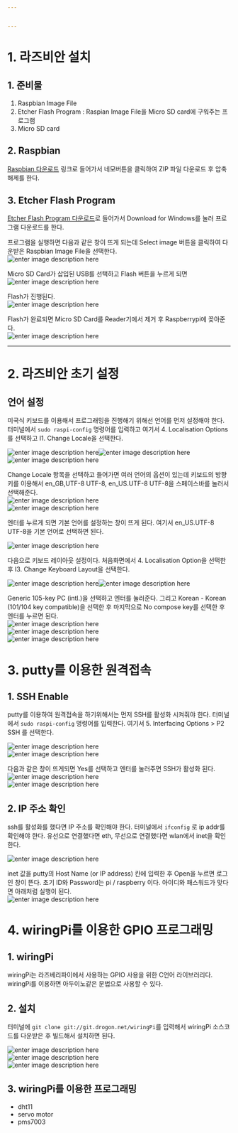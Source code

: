 ```yaml
---


---
```


<h1 id="라즈비안-설치">1. 라즈비안 설치</h1>
<h2 id="준비물">1. 준비물</h2>
<ol>
<li>Raspbian Image File</li>
<li>Etcher Flash Program : Raspian Image File을 Micro SD card에 구워주는 프로그램</li>
<li>Micro SD card</li>
</ol>
<h2 id="raspbian">2. Raspbian</h2>
<p><a href="https://www.raspberrypi.org/downloads/raspbian/">Raspbian 다운로드</a> 링크로 들어가서  네모버튼을 클릭하여 ZIP 파일 다운로드 후 압축 해제를 한다.<img src="https://t1.daumcdn.net/cfile/tistory/99F5B94A5CC5672D23" alt=""></p>
<h2 id="etcher-flash-program">3. Etcher Flash Program</h2>
<p><a href="https://www.balena.io/etcher/">Etcher Flash Program 다운로드</a>로 들어가서 Download for Windows를 눌러 프로그램 다운로드를 한다.</p>
<p>프로그램을 실행하면 다음과 같은 창이 뜨게 되는데 Select image 버튼을 클릭하여 다운받은 Raspbian Image File을 선택한다.<br>
<img src="https://lh3.googleusercontent.com/OJrmiay_Bg-pS5ndXuOxJLts66m-MrHnzg6fQ2WEeIM3m41VutFE8tzUEVT40GbQm8ePhHD1MDfu" alt="enter image description here"></p>
<p>Micro SD Card가 삽입된 USB를 선택하고 Flash 버튼을 누르게 되면<br>
<img src="https://lh3.googleusercontent.com/VbEAJaGesbnbb5zG0Tk_chEsrQpDrv8uHoDjCeTLBojoE_xyPhedbYlw34aaoKW2fXLnRitMxjPH" alt="enter image description here"></p>
<p>Flash가 진행된다.<br>
<img src="https://lh3.googleusercontent.com/zAAQSRIuLnmPF-IJaRYPdaGjNHEIF2_5AvJNOkSQM7Xps8dmSje9Hp_4fTya2T9rUnvbfReia5-5" alt="enter image description here"></p>
<p>Flash가 완료되면 Micro SD Card를 Reader기에서 제거 후 Raspberrypi에 꽂아준다.<br>
<img src="https://lh3.googleusercontent.com/MLg-wpzbFG_BAHkuUWAmZfl5LFu8VWzEMnRshCcKA7JnINuM853s5oSovFvFFGVLad4NshaKZc5h" alt="enter image description here"></p>
<hr>
<h1 id="라즈비안-초기-설정">2. 라즈비안 초기 설정</h1>
<h2 id="언어-설정">언어 설정</h2>
<p>미국식 키보드를 이용해서 프로그래밍을 진행해기 위해선 언어를 먼저 설정해야 한다.  터미널에서 <code>sudo raspi-config</code>  명령어를 입력하고 여기서 4. Localisation Options를 선택하고 I1. Change Locale을 선택한다.</p>
<p><img src="https://lh3.googleusercontent.com/jf6NaNrnQz9V4mYSeHJSjWK40GugmB3xlclWZKfUV_h2_iCF8fs4b-fxwO4z0S6g5JFfBmc8P7en" alt="enter image description here"><img src="https://lh3.googleusercontent.com/XfPfOMYrP7adrWn8EAeDBpDaoVAa0qfOaBS3ZS8nvxNUBMM7rTcEmvdCotLz2NzTIF2CLF-FVln1" alt="enter image description here"><img src="https://lh3.googleusercontent.com/gT6ooJcsZuhneDBzonew2sxjV4FhNnrLTQPI58wt6ZmjwSXOprZbz-GkvdQXAgvZZ2FIy-xTrfif" alt="enter image description here"></p>
<p>Change Locale 항목을 선택하고 들어가면 여러 언어의 옵션이 있는데 키보드의 방향키를 이용해서 en_GB,UTF-8 UTF-8, en_US.UTF-8 UTF-8을 스페이스바를 눌러서 선택해준다.<br>
<img src="https://lh3.googleusercontent.com/16M1nwsvLevI_Aokd5qw8vlk8BhCX9bhgwZ0jKliTB7SB8BE7X1FrSUz6ZDOuCMJ7hm56e-7MlpA" alt="enter image description here"><br>
<img src="https://lh3.googleusercontent.com/jsVu2IFNRHwoQz8aQLf7sDbBHuSqIe_8O2_CbkqMARf_fTw1MhWJuMiBSlP0fuvFxG1-g4Mkccc5" alt="enter image description here"></p>
<p>엔터를 누르게 되면 기본 언어를 설정하는 창이 뜨게 된다. 여기서 en_US.UTF-8 UTF-8을 기본 언어로 선택하면 된다.</p>
<p><img src="https://lh3.googleusercontent.com/ejXmuQrlp9kXu7UBV4Dc_Y-A1Ijlp8-lfpO7NBkqIGwmSptUU1baY1uSFreU8vXza_kra_l2wTk5" alt="enter image description here"></p>
<p>다음으로 키보드 레이아웃 설정이다.  처음화면에서 4. Localisation Option을 선택한 후 I3. Change Keyboard Layout을 선택한다.</p>
<p><img src="https://lh3.googleusercontent.com/XfPfOMYrP7adrWn8EAeDBpDaoVAa0qfOaBS3ZS8nvxNUBMM7rTcEmvdCotLz2NzTIF2CLF-FVln1" alt="enter image description here"><img src="https://lh3.googleusercontent.com/yW1cYpHzW3BrCbHk3Ej5HVjJb_WUubT2mUVqq5v8nv5Ct39Qu1nhi-2CUpMrjUkyCTaBNmsiwJy2" alt="enter image description here"></p>
<p>Generic 105-key PC (intl.)을 선택하고 엔터를 눌러준다. 그리고 Korean - Korean (101/104 key compatible)을 선택한 후 마지막으로 No compose key를 선택한 후 엔터를 누르면 된다.<br>
<img src="https://lh3.googleusercontent.com/ZVifZ0x3lm3IprZf7Citwuy7Jef8vj4FYxD8yj-N1poVRDvrgg0gUFJRGhISwzl2HimJslxNiIBH" alt="enter image description here"><br>
<img src="https://lh3.googleusercontent.com/GOqlJStk3Pe_-ZuWyXmZLOl27rAG_rGJJAeEwNRSJDRVqxxOd4X_2SNsYGNU4vz5RAg2g6nCl5Zj" alt="enter image description here"><br>
<img src="https://lh3.googleusercontent.com/Dlhynn5WbenrfZZliyLu4PKw4xE_IeujIhfos032POXj_elx9A1jNXgj-PAM2zmSfwDltlpAQDvi" alt="enter image description here"></p>
<h1 id="putty를-이용한-원격접속">3. putty를 이용한 원격접속</h1>
<h2 id="ssh-enable">1. SSH Enable</h2>
<p>putty를 이용하여 원격접속을 하기위해서는 먼저 SSH를 활성화 시켜줘야 한다. 터미널에서 <code>sudo raspi-config</code> 명령어를 입력한다. 여기서 5. Interfacing Options &gt; P2 SSH 를 선택한다.</p>
<p><img src="https://lh3.googleusercontent.com/SJTPs2tVLIfv9bVLgGdoILUZCrR-sYzmtvg6lYvpW39LIRgFHX06e9onA8-V-2pgFmoSEvMvzZBb" alt="enter image description here"><br>
<img src="https://lh3.googleusercontent.com/M9h2WbNABtGxh2SdSwGTmFuZ3ZschxtcnwbQAHvjuG65ptL7GyLYCV4S_RxkbKhy_a-fX22VnNqp" alt="enter image description here"></p>
<p>다음과 같은 창이 뜨게되면 Yes를 선택하고 엔터를 눌러주면 SSH가 활성화 된다.<br>
<img src="https://lh3.googleusercontent.com/B3tV66S6zyUZOmSRvAbo0KP12FbuVApuMUIMUgnwSXHbxVJ9sqLNS6OFSvJxVPvmnBhcoThtB6ue" alt="enter image description here"><br>
<img src="https://lh3.googleusercontent.com/FoVQaJ02u76ft6UxEsVkYizb5shGTTiI7aUBLnFoLGrMM2m8qWjZHwy9C_FWtcvoytV3OhiFXJ7e" alt="enter image description here"></p>
<h2 id="ip-주소-확인">2. IP 주소 확인</h2>
<p>ssh를 활성화를 했다면 IP 주소를 확인해야 한다. 터미널에서 <code>ifconfig</code> 로 ip addr를 확인해야 한다. 유선으로 연결했다면 eth, 무선으로 연결했다면 wlan에서 inet을 확인한다.</p>
<p><img src="https://lh3.googleusercontent.com/eg08NMFsTG3FBrJ5cbUp8z9nnVQ3N7ARzeK1u2ZC8NEMvYIjtsYX3jbPmMZ8gb9BhF-BmN98YYHm" alt="enter image description here"></p>
<p>inet 값을 putty의 Host Name (or IP address) 칸에 입력한 후 Open을 누르면 로그인 창이 뜬다. 초기 ID와 Password는 pi / raspberry 이다. 아이디와 패스워드가 맞다면 아래처럼 실행이 된다.<br>
<img src="https://lh3.googleusercontent.com/1k_mYhgaWKOfHSbIMc8Ylt4d-sM4iMl31vOv1_H_G-bWafIGhGLttapkKaq_hPqlQdTR1NUyVac8" alt="enter image description here"><br>
<img src="https://lh3.googleusercontent.com/tCsRp2qNhb2_jAbGBRu3R7QihR7MmcCLj-J_FCM_iCogXZJRq7Pn4ROBxUdiWAA3eylWCzybFh6c" alt=""><br>
<img src="https://lh3.googleusercontent.com/nFFNv6gPusc6xm20a9aQowCD-wYJ3dRJjf5SUbYFoLqPpn860Oufv721BeivlIPSs5iC6R_pJfc2" alt=""></p>
<h1 id="wiringpi를-이용한-gpio-프로그래밍">4. wiringPi를 이용한 GPIO 프로그래밍</h1>
<h2 id="wiringpi">1. wiringPi</h2>
<p>wiringPi는 라즈베리파이에서 사용하는 GPIO 사용을 위한 C언어 라이브러리다. wiringPi를 이용하면 아두이노같은 문법으로 사용할 수 있다.</p>
<h2 id="설치">2. 설치</h2>
<p>터미널에 <code>git clone git://git.drogon.net/wiringPi</code>를 입력해서 wiringPi 소스코드를 다운받은 후 빌드해서 설치하면 된다.</p>
<p><img src="https://lh3.googleusercontent.com/LH21Bo7DRlZRI0oDJuSYczVzWceWiaNQGdkl940PRZ15RYeqAj5CfAe4R4p-pZVzLKwpoU3ZYDKt" alt="enter image description here"><br>
<img src="https://lh3.googleusercontent.com/UKLjeH_l7PQJPNLGLUijVbHVsZ7Uuna3Lf_0zSXXDJmNWExsN27NlovcbUn64zqhm9tJ6TFfWuqy" alt="enter image description here"><br>
<img src="https://lh3.googleusercontent.com/9EE8_7GQQ85nMEqJ1-3btKYc1ql7NfMfrpIZwvB7LO0myj2l_fqoC6ehe4mGmdY-bzGtoCYLB8Mh" alt="enter image description here"></p>
<h2 id="wiringpi를-이용한-프로그래밍">3. wiringPi를 이용한 프로그래밍</h2>
<ul>
<li>dht11</li>
<li>servo motor</li>
<li>pms7003</li>
</ul>

